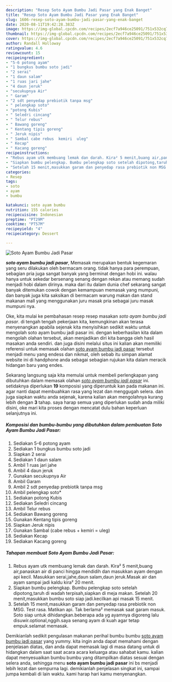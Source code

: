 ```yaml
---
description: "Resep Soto Ayam Bumbu Jadi Pasar yang Enak Banget"
title: "Resep Soto Ayam Bumbu Jadi Pasar yang Enak Banget"
slug: 1606-resep-soto-ayam-bumbu-jadi-pasar-yang-enak-banget
date: 2020-08-11T19:42:28.383Z
image: https://img-global.cpcdn.com/recipes/2ecf7a946ce25091/751x532cq70/soto-ayam-bumbu-jadi-pasar-foto-resep-utama.jpg
thumbnail: https://img-global.cpcdn.com/recipes/2ecf7a946ce25091/751x532cq70/soto-ayam-bumbu-jadi-pasar-foto-resep-utama.jpg
cover: https://img-global.cpcdn.com/recipes/2ecf7a946ce25091/751x532cq70/soto-ayam-bumbu-jadi-pasar-foto-resep-utama.jpg
author: Randall Holloway
ratingvalue: 4.6
reviewcount: 15
recipeingredient:
- "5-6 potong ayam"
- "1 bungkus bumbu soto jadi"
- "2 serai"
- "1 daun salam"
- "1 ruas jari jahe"
- "4 daun jeruk"
- "secukupnya Air"
- " Garam"
- "2 sdt penyedap prebiotik tanpa msg"
- " pelengkap soto"
- "potong Kubis"
- " Seledri cincang"
- " Telur rebus"
- " Bawang goreng"
- " Kentang tipis goreng"
- " Jeruk nipis"
- " Sambal cabe rebus  kemiri  uleg"
- " Kecap"
- " Kacang goreng"
recipeinstructions:
- "Rebus ayam utk membuang lemak dan darah. Kira² 5 menit,buang air,panaskan air di panci hingga mendidih dan masukkan ayam dengan api kecil. Masukkan serai,jahe,daun salam,daun jeruk.Masak air dan ayam sampai jadi kaldu kira² 20 menit."
- "Siapkan bumbu pelengkap. Bumbu pelengkap soto setelah dipotong,taruh di wadah terpisah,siapkan di meja makan. Setelah 20 menit,masukkan bumbu soto siap jadi.kecilkan api masak 15 menit."
- "Setelah 15 menit,masukkan garam dan penyedap rasa prebiotik non MSG. Test rasa. Matikan api. Tak berlama² memasak saat garam masuk. Soto siap untuk dihidangkan.beberapa ada yg ayamnya digoreng lalu disuwir.optional,nggih.saya senang ayam di kuah agar tetap empuk.selamat memasak."
categories:
- Resep
tags:
- soto
- ayam
- bumbu

katakunci: soto ayam bumbu 
nutrition: 155 calories
recipecuisine: Indonesian
preptime: "PT29M"
cooktime: "PT57M"
recipeyield: "4"
recipecategory: Dessert

---
```



![Soto Ayam Bumbu Jadi Pasar](https://img-global.cpcdn.com/recipes/2ecf7a946ce25091/751x532cq70/soto-ayam-bumbu-jadi-pasar-foto-resep-utama.jpg)

<b><i>soto ayam bumbu jadi pasar</i></b>, Memasak merupakan bentuk kegemaran yang seru dilakukan oleh bermacam orang. tidak hanya para perempuan, sebagian pria juga sangat banyak yang berminat dengan hobi ini. walau hanya untuk sekedar bersenang senang dengan rekan atau memang sudah menjadi hobi dalam dirinya. maka dari itu dalam dunia chef sekarang sangat banyak ditemukan cowok dengan kemampuan memasak yang mumpuni, dan banyak juga kita saksikan di bermacam warung makan dan stand makanan mall yang menggunakan juru masak pria sebagai juru masak mumpuni nya.



Oke, kita mulai ke pembahasan resep resep masakan <i>soto ayam bumbu jadi pasar</i>. di tengah tengah pekerjaan kita, kemungkinan akan terasa menyenangkan apabila sejenak kita menyisihkan sedikit waktu untuk mengolah soto ayam bumbu jadi pasar ini. dengan keberhasilan kita dalam mengolah olahan tersebut, akan menjadikan diri kita bangga oleh hasil masakan anda sendiri. dan juga disini melalui situs ini kalian akan memiliki referensi untuk memasak olahan <u>soto ayam bumbu jadi pasar</u> tersebut menjadi menu yang endess dan nikmat, oleh sebab itu simpan alamat website ini di handphone anda sebagai sebagian rujukan kita dalam meracik hidangan baru yang endes.


Sekarang langsung saja kita memulai untuk membeli perlengkapan yang dibutuhkan dalam memasak olahan <u><i>soto ayam bumbu jadi pasar</i></u> ini. setidaknya diperlukan <b>19</b> komposisi yang diperuntuk kan pada makanan ini. agar nanti dapat membuahkan rasa yang lezat dan menggugah selera. dan juga siapkan waktu anda sejenak, karena kalian akan mengolahnya kurang lebih dengan <b>3</b> tahap. saya harap semua yang diperlukan sudah anda miliki disini, oke mari kita proses dengan mencatat dulu bahan keperluan selanjutnya ini.

<!--inarticleads1-->

##### Komposisi dan bumbu-bumbu yang dibutuhkan dalam pembuatan Soto Ayam Bumbu Jadi Pasar:

1. Sediakan 5-6 potong ayam
1. Sediakan 1 bungkus bumbu soto jadi
1. Siapkan 2 serai
1. Sediakan 1 daun salam
1. Ambil 1 ruas jari jahe
1. Ambil 4 daun jeruk
1. Gunakan secukupnya Air
1. Ambil  Garam
1. Ambil 2 sdt penyedap prebiotik tanpa msg
1. Ambil  pelengkap soto*
1. Sediakan potong Kubis
1. Sediakan  Seledri cincang
1. Ambil  Telur rebus
1. Sediakan  Bawang goreng
1. Gunakan  Kentang tipis goreng
1. Siapkan  Jeruk nipis
1. Gunakan  Sambal (cabe rebus + kemiri = uleg)
1. Sediakan  Kecap
1. Sediakan  Kacang goreng




<!--inarticleads2-->

##### Tahapan membuat Soto Ayam Bumbu Jadi Pasar:

1. Rebus ayam utk membuang lemak dan darah. Kira² 5 menit,buang air,panaskan air di panci hingga mendidih dan masukkan ayam dengan api kecil. Masukkan serai,jahe,daun salam,daun jeruk.Masak air dan ayam sampai jadi kaldu kira² 20 menit.
1. Siapkan bumbu pelengkap. Bumbu pelengkap soto setelah dipotong,taruh di wadah terpisah,siapkan di meja makan. Setelah 20 menit,masukkan bumbu soto siap jadi.kecilkan api masak 15 menit.
1. Setelah 15 menit,masukkan garam dan penyedap rasa prebiotik non MSG. Test rasa. Matikan api. Tak berlama² memasak saat garam masuk. Soto siap untuk dihidangkan.beberapa ada yg ayamnya digoreng lalu disuwir.optional,nggih.saya senang ayam di kuah agar tetap empuk.selamat memasak.




Demikianlah sedikit pengulasan makanan perihal bumbu bumbu <u>soto ayam bumbu jadi pasar</u> yang yummy. kita ingin anda dapat memahami dengan penjelasan diatas, dan anda dapat memasak lagi di masa datang untuk di hidangkan dalam saat saat acara acara keluarga atau sahabat kamu. kalian dapat menyesuaikan bumbu bumbu yang ditampilkan diatas sesuai dengan selera anda, sehingga menu <b>soto ayam bumbu jadi pasar</b> ini bs menjadi lebih lezat dan sempurna lagi. demikianlah penjelasan singkat ini, sampai jumpa kembali di lain waktu. kami harap hari kamu menyenangkan.
